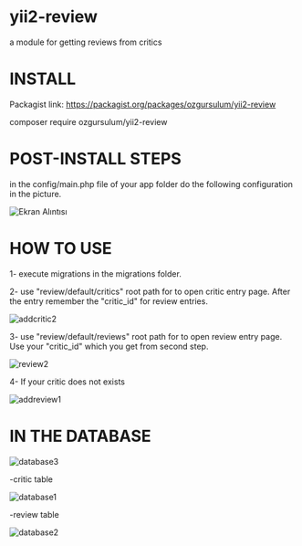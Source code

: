 # yii2-review
a module for getting reviews from critics

# INSTALL
Packagist link: https://packagist.org/packages/ozgursulum/yii2-review

composer require ozgursulum/yii2-review

# POST-INSTALL STEPS
in the config/main.php file of your app folder do the following configuration in the picture.

![Ekran Alıntısı](https://user-images.githubusercontent.com/41192900/104772842-294b4e00-5785-11eb-8729-1cacfaa41e8b.PNG)

# HOW TO USE

1- execute migrations in the migrations folder.

2- use "review/default/critics" root path for to open critic entry page. After the entry remember the "critic_id" for review entries.


![addcritic2](https://user-images.githubusercontent.com/41192900/104773968-eb4f2980-5786-11eb-9ce9-f492176e5dd4.PNG)


3- use "review/default/reviews" root path for to open review entry page. Use your "critic_id" which you get from second step.


![review2](https://user-images.githubusercontent.com/41192900/104774164-4123d180-5787-11eb-8d45-21259ed01921.PNG)

4- If your critic does not exists 

![addreview1](https://user-images.githubusercontent.com/41192900/104774429-b8f1fc00-5787-11eb-855b-bf5ee1780ccf.PNG)



# IN THE DATABASE

![database3](https://user-images.githubusercontent.com/41192900/104774304-834d1300-5787-11eb-95d3-a71afb243eaf.PNG)

-critic table

![database1](https://user-images.githubusercontent.com/41192900/104774250-6284bd80-5787-11eb-9811-e6253523a75a.PNG)

-review table

![database2](https://user-images.githubusercontent.com/41192900/104774285-78927e00-5787-11eb-9edf-e3fd2923f95a.PNG)




